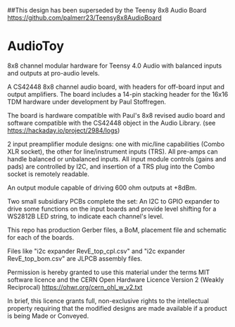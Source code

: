##This design has been superseded by the Teensy 8x8 Audio Board https://github.com/palmerr23/Teensy8x8AudioBoard
# AudioToy
8x8 channel modular hardware for Teensy 4.0 Audio with balanced inputs and outputs at pro-audio levels.

A CS42448 8x8 channel audio board, with headers for off-board input and output amplifiers. The board includes a 14-pin stacking header for the 16x16 TDM hardware under development by Paul Stoffregen.

The board is hardware compatible with Paul's 8x8 revised audio board and software compatible with the CS42448 object in the Audio Library. (see https://hackaday.io/project/2984/logs)

2 input preamplifier module designs: one with mic/line capabilities (Combo XLR socket), the other for line/instrument inputs (TRS). All pre-amps can handle balanced or unbalanced inputs.
All input module controls (gains and pads) are controlled by I2C, and insertion of a TRS plug into the Combo socket is remotely readable.

An output module capable of driving 600  ohm outputs at +8dBm.

Two small subsidiary PCBs complete the set: An I2C to GPIO expander to drive some functions on the input boards and provide level shifting for a WS2812B LED string, to indicate each channel's level. 

This repo has production Gerber files, a BoM, placement file and schematic for each of the boards.

Files like "i2c expander RevE_top_cpl.csv" and "i2c expander RevE_top_bom.csv" are JLPCB assembly files.

Permission is hereby granted to use this material under the terms MIT software licence and the CERN Open Hardware Licence Version 2 (Weakly Reciprocal) https://ohwr.org/cern_ohl_w_v2.txt  

In brief, this licence grants full, non-exclusive rights to the intellectual property requiring that the modified designs are made available if a product is being Made or Conveyed.
